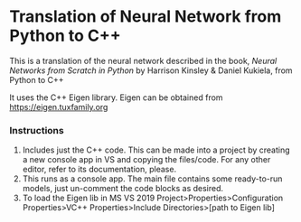 # Translation of Neural Network from Python to C++

This is a translation of the neural network described in the book, *Neural Networks from Scratch in Python* by Harrison Kinsley & Daniel Kukiela, from Python to C++

It uses the C++ Eigen library. Eigen can be obtained from https://eigen.tuxfamily.org


### Instructions

1. Includes just the C++ code. This can be made into a project by creating a new console app in VS and copying the files/code. For any other editor, refer to its documentation, please. 
2. This runs as a console app. The main file contains some ready-to-run models, just un-comment the code blocks as desired.
3. To load the Eigen lib in MS VS 2019 Project>Properties>Configuration Properties>VC++ Properties>Include Directories>[path to Eigen lib]

